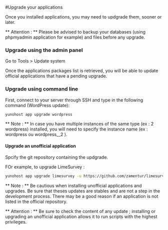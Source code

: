 #Upgrade your applications

Once you installed applications, you may need to updgrade them, sooner or later. 

** Attention : ** Please be advised to backup your databases (using phpmyadmin application for example) and files before any upgrade.

### Upgrade using the admin panel
Go to Tools > Update system

Once the applications packages list is retrieved, you will be able to update official applications that have a pending upgrade.

### Upgrade using command line
First, connect to your server through SSH and type in the following command (WordPress update):
```bash
yunohost app upgrade wordpress
```
** Note : ** In case you have multiple instances of the same type (ex : 2 wordpress) installed, you will need to specify the instance name (ex : wordpress ou wordpress__2 ).

#### Upgrade an unofficial application
Spcify the git repository containing the updgrade. 

FOr example, to upgrade LimeSurvey :
```bash
yunohost app upgrade limesurvey -u https://github.com/zamentur/limesurvey_ynh
```

** Note : ** Be cautious when installing unofficial applications and upgrades. Be sure that theses updates are stables and are not a step in the development process. There may be a good reason if an application is not listed in the official repository.

** Attention : ** Be sure to check the content of any update ; installing or upgrading an unofficial application allows it to run scripts with the highest privileges.
